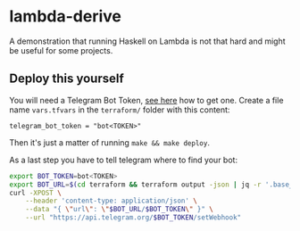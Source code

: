 # lambda-derive

A demonstration that running Haskell on Lambda is not that hard and might be useful for some projects.

## Deploy this yourself

You will need a Telegram Bot Token, [see here](https://core.telegram.org/bots#6-botfather) how to get one. Create a file name `vars.tfvars` in the `terraform/` folder with this content:

```
telegram_bot_token = "bot<TOKEN>"
```

Then it's just a matter of running `make && make deploy`.

As a last step you have to tell telegram where to find your bot:

```bash
export BOT_TOKEN=bot<TOKEN>
export BOT_URL=$(cd terraform && terraform output -json | jq -r '.base_url.value')
curl -XPOST \
    --header 'content-type: application/json' \
    --data "{ \"url\": \"$BOT_URL/$BOT_TOKEN\" }" \
    --url "https://api.telegram.org/$BOT_TOKEN/setWebhook"
```
